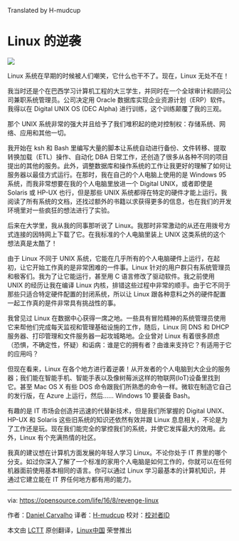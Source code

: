 Translated by H-mudcup

Linux 的逆袭
========================

![](https://opensource.com/sites/default/files/styles/image-full-size/public/images/life/penguin%20swimming.jpg?itok=mfhEdRdM)

Linux 系统在早期的时候被人们嘲笑，它什么也干不了。现在，Linux 无处不在！

我当时还是个在巴西学习计算机工程的大三学生，并同时在一个全球审计和顾问公司兼职系统管理员。公司决定用 Oracle 数据库实现企业资源计划（ERP）软件。我得以在 Digital UNIX OS (DEC Alpha) 进行训练，这个训练颠覆了我的三观。

那个 UNIX 系统非常的强大并且给予了我们堆积起的绝对控制权：存储系统、网络、应用和其他一切。

我开始在 ksh 和 Bash 里编写大量的脚本让系统自动进行备份、文件转移、提取转换加载（ETL）操作、自动化 DBA 日常工作，还创造了很多从各种不同的项目提出的其他的服务。此外，调整数据库和操作系统的工作让我更好的理解了如何让服务器以最佳方式运行。在那时，我在自己的个人电脑上使用的是 Windows 95 系统，而我非常想要在我的个人电脑里放进一个 Digital UNIX，或者即使是 Solaris 或 HP-UX 也行，但是那些 UNIX 系统都得在特定的硬件才能上运行。我阅读了所有系统的文档，还找过额外的书籍以求获得更多的信息，也在我们的开发环境里对一些疯狂的想法进行了实验。

后来在大学里，我从我的同事那听说了 Linux。我那时非常激动的从还在用拨号方式连接的因特网上下载了它。在我标准的个人电脑里装上 UNIX 这类系统的这个想法真是太酷了！

由于 Linux 不同于 UNIX 系统，它能在几乎所有的个人电脑硬件上运行，在起初，让它开始工作真的是非常困难的一件事。Linux 针对的用户群只有系统管理员和极客们。我为了让它能运行，甚至用 C 语言修改了驱动软件。我之前使用 UNIX 的经历让我在编译 Linux 内核，排错这些过程中非常的顺手。由于它不同于那些只适合特定硬件配置的封闭系统，所以让 Linux 跟各种意料之外的硬件配置一起工作真的是件非常具有挑战性的事。

我曾见过 Linux 在数据中心获得一席之地。一些具有冒险精神的系统管理员使用它来帮他们完成每天监视和管理基础设施的工作，随后，Linux 同 DNS 和 DHCP 服务器、打印管理和文件服务器一起攻城略地。企业曾对 Linux 有着很多顾虑（恐惧，不确定性，怀疑）和诟病：谁是它的拥有者？由谁来支持它？有适用于它的应用吗？

但现在看来，Linux 在各个地方进行着逆袭！从开发者的个人电脑到大企业的服务器；我们能在智能手机、智能手表以及像树莓派这样的物联网(IoT)设备里找到它。甚至 Mac OS X 有些 DOS 命令跟我们所熟悉的命令一样。微软在制造它自己的发行版，在 Azure 上运行，然后…… Windows 10 要装备 Bash。

有趣的是 IT 市场会创造并迅速的代替新技术，但是我们所掌握的 Digital UNIX、HP-UX 和 Solaris 这些旧系统的知识还依然有效并跟 Linux 息息相关，不论是为了工作还是玩。现在我们能完全的掌控我们的系统，并使它发挥最大的效用。此外，Linux 有个充满热情的社区。

我真的建议想在计算机方面发展的年轻人学习 Linux。不论你处于 IT 界里的哪个分支。如过你深入了解了一个标准的家用个人电脑是如何工作的，你就可以在任何机器面前使用基本相同的语言。你可以通过 Linux 学习最基本的计算机知识，并通过它建立能在 IT 界任何地方都有用的能力。

--------------------------------------------------------------------------------

via: https://opensource.com/life/16/8/revenge-linux

作者：[Daniel Carvalho][a]
译者：[H-mudcup](https://github.com/H-mudcup)
校对：[校对者ID](https://github.com/校对者ID)

本文由 [LCTT](https://github.com/LCTT/TranslateProject) 原创翻译，[Linux中国](https://linux.cn/) 荣誉推出

[a]: https://opensource.com/users/danielscarvalho

